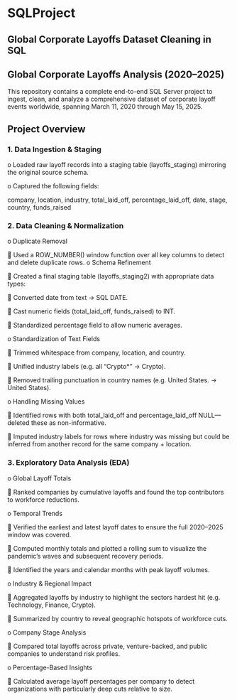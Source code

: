 # SQLProject 
## Global Corporate Layoffs Dataset Cleaning in SQL

## Global Corporate Layoffs Analysis (2020–2025)
This repository contains a complete end-to-end SQL Server project to ingest, clean, and analyze a comprehensive dataset of corporate layoff events worldwide, spanning March 11, 2020 through May 15, 2025.

## Project Overview

### 1.	Data Ingestion & Staging
o	Loaded raw layoff records into a staging table (layoffs_staging) mirroring the original source schema.

o	Captured the following fields:

company, location, industry, total_laid_off, percentage_laid_off,
date, stage, country, funds_raised

### 2.	Data Cleaning & Normalization

o	Duplicate Removal

	Used a ROW_NUMBER() window function over all key columns to detect and delete duplicate rows.
o	Schema Refinement

	Created a final staging table (layoffs_staging2) with appropriate data types:

	Converted date from text → SQL DATE.

	Cast numeric fields (total_laid_off, funds_raised) to INT.

	Standardized percentage field to allow numeric averages.

o	Standardization of Text Fields

	Trimmed whitespace from company, location, and country.

	Unified industry labels (e.g. all “Crypto*” → Crypto).

	Removed trailing punctuation in country names (e.g. United States. → United States).

o	Handling Missing Values

	Identified rows with both total_laid_off and percentage_laid_off NULL—deleted these as non-informative.

	Imputed industry labels for rows where industry was missing but could be inferred from another record for the same company + location.

### 3.	Exploratory Data Analysis (EDA)

o	Global Layoff Totals

	Ranked companies by cumulative layoffs and found the top contributors to workforce reductions.

o	Temporal Trends

	Verified the earliest and latest layoff dates to ensure the full 2020–2025 window was covered.

	Computed monthly totals and plotted a rolling sum to visualize the pandemic’s waves and subsequent recovery periods.

	Identified the years and calendar months with peak layoff volumes.

o	Industry & Regional Impact

	Aggregated layoffs by industry to highlight the sectors hardest hit (e.g. Technology, Finance, Crypto).

	Summarized by country to reveal geographic hotspots of workforce cuts.

o	Company Stage Analysis

	Compared total layoffs across private, venture-backed, and public companies to understand risk profiles.

o	Percentage-Based Insights

	Calculated average layoff percentages per company to detect organizations with particularly deep cuts relative to size.






